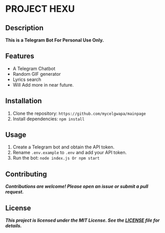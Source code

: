 # PROJECT HEXU

## Description
**This is a Telegram Bot For Personal Use Only.**

## Features
- A Telegram Chatbot
- Random GIF generator
- Lyrics search
- Will Add more in near future.

## Installation
1. Clone the repository: 
`https://github.com/mycelgwapa/mainpage`
2. Install dependencies:
`npm install`

## Usage
1. Create a Telegram bot and obtain the API token.
2. Rename `.env.example` to `.env` and add your API token.
3. Run the bot: `node index.js Or npm start`


## Contributing
***Contributions are welcome! Please open an issue or submit a pull request.***

## License
***This project is licensed under the MIT License. See the [LICENSE](LICENSE) file for details.***

